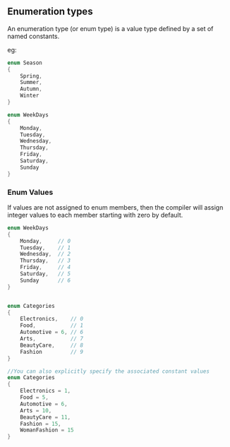## Enumeration types
An enumeration type (or enum type) is a value type defined by a set of named constants.

eg:
```cs
enum Season
{
    Spring,
    Summer,
    Autumn,
    Winter
}

enum WeekDays
{
    Monday,
    Tuesday,
    Wednesday,
    Thursday,
    Friday,
    Saturday,
    Sunday
}
```

### Enum Values
If values are not assigned to enum members, then the compiler will assign integer values to each member starting with zero by default.
```cs
enum WeekDays
{
    Monday,     // 0
    Tuesday,    // 1
    Wednesday,  // 2
    Thursday,   // 3
    Friday,     // 4
    Saturday,   // 5
    Sunday      // 6
}


enum Categories
{
    Electronics,    // 0
    Food,           // 1
    Automotive = 6, // 6
    Arts,           // 7
    BeautyCare,     // 8
    Fashion         // 9
}

//You can also explicitly specify the associated constant values
enum Categories
{
    Electronics = 1,  
    Food = 5, 
    Automotive = 6, 
    Arts = 10, 
    BeautyCare = 11, 
    Fashion = 15,
    WomanFashion = 15
}

```
